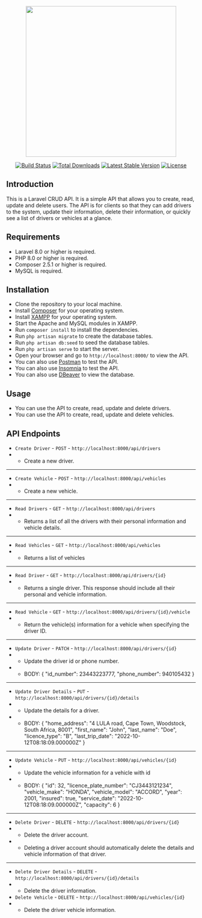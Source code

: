 <p align="center"><a href="https://laravel.com" target="_blank"><img src="https://raw.githubusercontent.com/laravel/art/master/logo-lockup/5%20SVG/2%20CMYK/1%20Full%20Color/laravel-logolockup-cmyk-red.svg" width="400"></a></p>

<p align="center">
<a href="https://travis-ci.org/laravel/framework"><img src="https://travis-ci.org/laravel/framework.svg" alt="Build Status"></a>
<a href="https://packagist.org/packages/laravel/framework"><img src="https://img.shields.io/packagist/dt/laravel/framework" alt="Total Downloads"></a>
<a href="https://packagist.org/packages/laravel/framework"><img src="https://img.shields.io/packagist/v/laravel/framework" alt="Latest Stable Version"></a>
<a href="https://packagist.org/packages/laravel/framework"><img src="https://img.shields.io/packagist/l/laravel/framework" alt="License"></a>
</p>

## Introduction
This is a Laravel CRUD API. It is a simple API that allows you to create, read, update and delete users.
The API is for clients so that they can add drivers to the system, update their information, delete their information, or quickly see a list of drivers or vehicles at a glance.

## Requirements
- Laravel 8.0 or higher is required.
- PHP 8.0 or higher is required.
- Composer 2.5.1 or higher is required.
- MySQL is required.

## Installation
- Clone the repository to your local machine.
- Install [Composer](https://getcomposer.org/download/) for your operating system.
- Install [XAMPP](https://www.apachefriends.org/) for your operating system.
- Start the Apache and MySQL modules in XAMPP.
- Run `composer install` to install the dependencies.
- Run `php artisan migrate` to create the database tables.
- Run `php artisan db:seed` to seed the database tables.
- Run `php artisan serve` to start the server.
- Open your browser and go to `http://localhost:8000/` to view the API.
- You can also use [Postman](https://www.postman.com/downloads/) to test the API.
- You can also use [Insomnia](https://insomnia.rest/download/) to test the API.
- You can also use [DBeaver](https://dbeaver.io/download/) to view the database.

## Usage
- You can use the API to create, read, update and delete drivers.
- You can use the API to create, read, update and delete vehicles.

## API Endpoints
- `Create Driver` - `POST` - `http://localhost:8000/api/drivers`
- - Create a new driver.
---
- `Create Vehicle` - `POST` - `http://localhost:8000/api/vehicles`
- - Create a new vehicle.
---
- `Read Drivers` - `GET` - `http://localhost:8000/api/drivers`
- - Returns a list of all the drivers with their personal information and vehicle details.
---
- `Read Vehicles` - `GET` - `http://localhost:8000/api/vehicles`
- - Returns a list of vehicles
---
- `Read Driver` - `GET` - `http://localhost:8000/api/drivers/{id}`
- - Returns a single driver. This response should include all their personal and vehicle information.
---
- `Read Vehicle` - `GET` - `http://localhost:8000/api/drivers/{id}/vehicle`
- - Return the vehicle(s) information for a vehicle when specifying the driver ID.
---
- `Update Driver` - `PATCH` - `http://localhost:8000/api/drivers/{id}`
- - Update the driver id or phone number.
- - BODY:
    {
    "id_number": 23443223777,
    "phone_number": 940105432
    }
---
- `Update Driver Details` - `PUT` - `http://localhost:8000/api/drivers/{id}/details`
- - Update the details for a driver.
- - BODY:
{
"home_address": "4 LULA road, Cape Town, Woodstock, South Africa, 8001",
"first_name": "John",
"last_name": "Doe",
"licence_type": "B",
"last_trip_date": "2022-10-12T08:18:09.000000Z"
}
---
- `Update Vehicle` - `PUT` - `http://localhost:8000/api/vehicles/{id}`
- - Update the vehicle information for a vehicle with id
- - BODY:
    {
    "id": 32,
    "licence_plate_number": "CJ3443121234",
    "vehicle_make": "HONDA",
    "vehicle_model": "ACCORD",
    "year": 2001,
    "insured": true,
    "service_date": "2022-10-12T08:18:09.000000Z",
    "capacity": 6
    }
---
- `Delete Driver` - `DELETE` - `http://localhost:8000/api/drivers/{id}`
- - Delete the driver account.
- - Deleting a driver account should automatically delete the details and vehicle information of that driver.
---
- `Delete Driver Details` - `DELETE` - `http://localhost:8000/api/drivers/{id}/details`
- - Delete the driver information.
- `Delete Vehicle` - `DELETE` - `http://localhost:8000/api/vehicles/{id}`
- - Delete the driver vehicle information.
